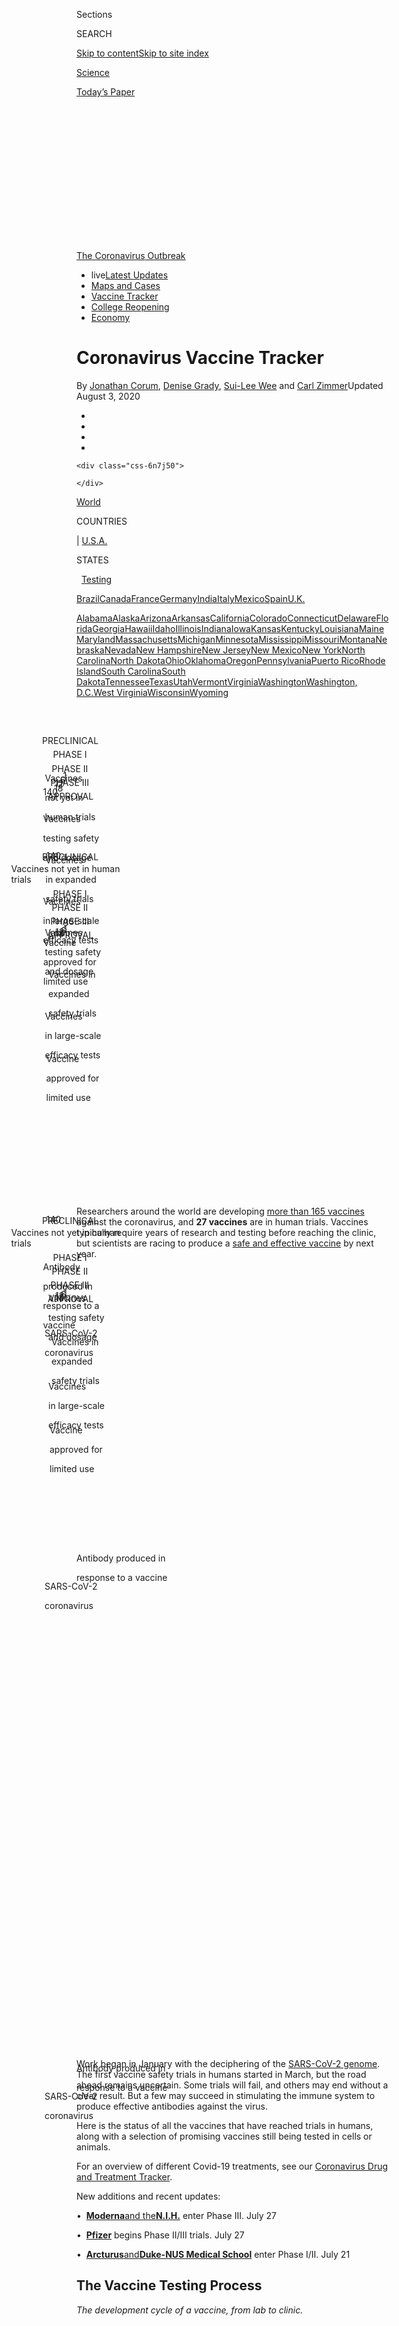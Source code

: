 <div id="app">

<div id="standalone-header">

<div class="interactive-masthead NYTAppHideMasthead css-qz70u6 e1suatyy0">

<div class="section css-ui9rw0 e1suatyy2">

<div class="css-eph4ug er09x8g0">

<div class="css-6n7j50">

</div>

<span class="css-1dv1kvn">Sections</span>

<div class="css-10488qs">

<span class="css-1dv1kvn">SEARCH</span>

</div>

[Skip to content](#site-content)[Skip to site
index](#site-index)

</div>

<div id="masthead-section-label" class="css-1wr3we4 eaxe0e00">

[Science](https://www.nytimes.com/section/science)

</div>

<div class="css-10698na e1huz5gh0">

</div>

</div>

<div id="masthead-bar-one" class="section hasLinks css-15hmgas e1csuq9d3">

<div class="css-uqyvli e1csuq9d0">

</div>

<div class="css-1uqjmks e1csuq9d1">

</div>

<div class="css-9e9ivx">

[](https://myaccount.nytimes.com/auth/login?response_type=cookie&client_id=vi)

</div>

<div class="css-1bvtpon e1csuq9d2">

[Today’s
Paper](https://www.nytimes.com/section/todayspaper)

</div>

</div>

</div>

<div class="css-1aor85t" style="opacity:0.000000001;z-index:-1;visibility:hidden">

<div class="css-1hqnpie">

<div class="css-epjblv">

<span class="css-17xtcya">[Science](/section/science)</span><span class="css-x15j1o">|</span><span class="css-fwqvlz">Coronavirus
Vaccine
Tracker</span>

</div>

<div class="css-k008qs">

<div class="css-1iwv8en">

<span class="css-18z7m18"></span>

<div>

</div>

</div>

<span class="css-1n6z4y">https://nyti.ms/2MHNdRL</span>

<div class="css-1705lsu">

<div class="css-4xjgmj">

<div class="css-4skfbu" data-role="toolbar" data-aria-label="Social Media Share buttons, Save button, and Comments Panel with current comment count" data-testid="share-tools">

  - 
  - 
  - 
  - 
    
    <div class="css-6n7j50">
    
    </div>

  - 

</div>

</div>

</div>

</div>

</div>

</div>

<div id="NYT_TOP_BANNER_REGION" class="css-mij9hh">

<div>

<div id="styln-prism-menu-1592847958612" class="section interactive-content interactive-size-medium css-1xxkt5x">

<div class="css-17ih8de interactive-body">

<div id="scroll-container" class="css-1gj85ro">

[<span class="styln-title-wrap"><span class="css-1pje3qr">The
Coronavirus</span><span class="css-1pje3qr">
Outbreak</span></span>](https://www.nytimes.com/news-event/coronavirus?action=click&pgtype=Article&state=default&region=TOP_BANNER&context=storylines_menu)

  - <span class="css-kqxiym" data-emphasize="true">live</span>[Latest
    Updates](https://www.nytimes.com/2020/08/03/world/coronavirus-covid-19.html?action=click&pgtype=Article&state=default&region=TOP_BANNER&context=storylines_menu)
  - [Maps and
    Cases](https://www.nytimes.com/interactive/2020/us/coronavirus-us-cases.html?action=click&pgtype=Article&state=default&region=TOP_BANNER&context=storylines_menu)
  - [Vaccine
    Tracker](https://www.nytimes.com/interactive/2020/science/coronavirus-vaccine-tracker.html?action=click&pgtype=Article&state=default&region=TOP_BANNER&context=storylines_menu)
  - [College
    Reopening](https://www.nytimes.com/2020/08/02/us/covid-college-reopening.html?action=click&pgtype=Article&state=default&region=TOP_BANNER&context=storylines_menu)
  - [Economy](https://www.nytimes.com/live/2020/08/03/business/stock-market-today-coronavirus?action=click&pgtype=Article&state=default&region=TOP_BANNER&context=storylines_menu)

</div>

</div>

</div>

</div>

</div>

</div>

<div id="site-content" data-role="main">

# Coronavirus Vaccine Tracker

<div class="css-1vegfwe interactive-byline-container">

By [<span class="css-1baulvz" itemprop="name">Jonathan
Corum</span>](https://www.nytimes.com/by/jonathan-corum),
[<span class="css-1baulvz" itemprop="name">Denise
Grady</span>](https://www.nytimes.com/by/denise-grady),
[<span class="css-1baulvz" itemprop="name">Sui-Lee
Wee</span>](https://www.nytimes.com/by/sui-lee-wee) and
[<span class="css-1baulvz last-byline" itemprop="name">Carl
Zimmer</span>](https://www.nytimes.com/by/carl-zimmer)Updated August 3,
2020

</div>

<div id="interactive-standalone-sharetools" class="css-wkcogx">

<div>

<div class="interactive-sharetools css-9z2bwm" data-role="toolbar" data-aria-label="Social Media Share buttons, Save button, and Comments Panel with current comment count" data-testid="share-tools">

  - 
  - 
  - 
  - 
    
    <div class="css-6n7j50">
    
    </div>

</div>

</div>

</div>

<div id="coronavirus-vaccine-tracker" class="section interactive-standard interactive-content interactive-size-scoop css-uc81c" data-id="100000007182188">

<div class="css-17ih8de interactive-body">

<div class="g-story g-freebird g-max-limit" data-preview-slug="2020-06-10-coronavirus-vaccine-tracker">

<div class="g-asset g-embed g-asset-width-full" style="">

<div data-role="img">

<div id="g-2020-03-16-coronavirus-maps-embed" class="g-story g-freebird g-max-limit" data-prd-dropzone-below-masthead="100000006938224" data-preview-slug="2020-03-16-coronavirus-maps">

<div class="g-asset g-svelte breadcrumbs-wrap" style="max-width: 600px">

<div class="g-svelte" data-component="1">

<div class="breadcrumbs false svelte-u8xm87" style="--state-rows: 11;\n\t--country-rows: 2;\n\t--state-rows-medium: 18;\n\t--country-rows-medium: 3;\n\t--state-rows-small: 26;\n\t--country-rows-small: 5;">

<div class="breadcrumbs__buttons--wrap">

[World](https://www.nytimes.com/interactive/2020/world/coronavirus-maps.html)<span class="svelte-u8xm87"> 
</span>

COUNTRIES

<span class="svelte-u8xm87">| </span>
[U.S.A.](https://www.nytimes.com/interactive/2020/us/coronavirus-us-cases.html)<span class="svelte-u8xm87"> 
</span>

STATES

<span class="svelte-u8xm87">  </span>
[Testing](https://www.nytimes.com/interactive/2020/us/coronavirus-testing.html)

</div>

<div id="amp-menu-countries" class="breadcrumbs__menu breadcrumbs__menu--countries false svelte-u8xm87">

[Brazil](https://www.nytimes.com/interactive/2020/world/americas/brazil-coronavirus-cases.html)[Canada](https://www.nytimes.com/interactive/2020/world/canada/canada-coronavirus-cases.html)[France](https://www.nytimes.com/interactive/2020/world/europe/france-coronavirus-cases.html)[Germany](https://www.nytimes.com/interactive/2020/world/europe/germany-coronavirus-cases.html)[India](https://www.nytimes.com/interactive/2020/world/asia/india-coronavirus-cases.html)[Italy](https://www.nytimes.com/interactive/2020/world/europe/italy-coronavirus-cases.html)[Mexico](https://www.nytimes.com/interactive/2020/world/americas/mexico-coronavirus-cases.html)[Spain](https://www.nytimes.com/interactive/2020/world/europe/spain-coronavirus-cases.html)[U.K.](https://www.nytimes.com/interactive/2020/world/europe/united-kingdom-coronavirus-cases.html)

</div>

<div id="amp-menu-states" class="breadcrumbs__menu breadcrumbs__menu--states false svelte-u8xm87">

[Alabama](https://www.nytimes.com/interactive/2020/us/alabama-coronavirus-cases.html)[Alaska](https://www.nytimes.com/interactive/2020/us/alaska-coronavirus-cases.html)[Arizona](https://www.nytimes.com/interactive/2020/us/arizona-coronavirus-cases.html)[Arkansas](https://www.nytimes.com/interactive/2020/us/arkansas-coronavirus-cases.html)[California](https://www.nytimes.com/interactive/2020/us/california-coronavirus-cases.html)[Colorado](https://www.nytimes.com/interactive/2020/us/colorado-coronavirus-cases.html)[Connecticut](https://www.nytimes.com/interactive/2020/us/connecticut-coronavirus-cases.html)[Delaware](https://www.nytimes.com/interactive/2020/us/delaware-coronavirus-cases.html)[Florida](https://www.nytimes.com/interactive/2020/us/florida-coronavirus-cases.html)[Georgia](https://www.nytimes.com/interactive/2020/us/georgia-coronavirus-cases.html)[Hawaii](https://www.nytimes.com/interactive/2020/us/hawaii-coronavirus-cases.html)[Idaho](https://www.nytimes.com/interactive/2020/us/idaho-coronavirus-cases.html)[Illinois](https://www.nytimes.com/interactive/2020/us/illinois-coronavirus-cases.html)[Indiana](https://www.nytimes.com/interactive/2020/us/indiana-coronavirus-cases.html)[Iowa](https://www.nytimes.com/interactive/2020/us/iowa-coronavirus-cases.html)[Kansas](https://www.nytimes.com/interactive/2020/us/kansas-coronavirus-cases.html)[Kentucky](https://www.nytimes.com/interactive/2020/us/kentucky-coronavirus-cases.html)[Louisiana](https://www.nytimes.com/interactive/2020/us/louisiana-coronavirus-cases.html)[Maine](https://www.nytimes.com/interactive/2020/us/maine-coronavirus-cases.html)[Maryland](https://www.nytimes.com/interactive/2020/us/maryland-coronavirus-cases.html)[Massachusetts](https://www.nytimes.com/interactive/2020/us/massachusetts-coronavirus-cases.html)[Michigan](https://www.nytimes.com/interactive/2020/us/michigan-coronavirus-cases.html)[Minnesota](https://www.nytimes.com/interactive/2020/us/minnesota-coronavirus-cases.html)[Mississippi](https://www.nytimes.com/interactive/2020/us/mississippi-coronavirus-cases.html)[Missouri](https://www.nytimes.com/interactive/2020/us/missouri-coronavirus-cases.html)[Montana](https://www.nytimes.com/interactive/2020/us/montana-coronavirus-cases.html)[Nebraska](https://www.nytimes.com/interactive/2020/us/nebraska-coronavirus-cases.html)[Nevada](https://www.nytimes.com/interactive/2020/us/nevada-coronavirus-cases.html)[New
Hampshire](https://www.nytimes.com/interactive/2020/us/new-hampshire-coronavirus-cases.html)[New
Jersey](https://www.nytimes.com/interactive/2020/us/new-jersey-coronavirus-cases.html)[New
Mexico](https://www.nytimes.com/interactive/2020/us/new-mexico-coronavirus-cases.html)[New
York](https://www.nytimes.com/interactive/2020/us/new-york-coronavirus-cases.html)[North
Carolina](https://www.nytimes.com/interactive/2020/us/north-carolina-coronavirus-cases.html)[North
Dakota](https://www.nytimes.com/interactive/2020/us/north-dakota-coronavirus-cases.html)[Ohio](https://www.nytimes.com/interactive/2020/us/ohio-coronavirus-cases.html)[Oklahoma](https://www.nytimes.com/interactive/2020/us/oklahoma-coronavirus-cases.html)[Oregon](https://www.nytimes.com/interactive/2020/us/oregon-coronavirus-cases.html)[Pennsylvania](https://www.nytimes.com/interactive/2020/us/pennsylvania-coronavirus-cases.html)[Puerto
Rico](https://www.nytimes.com/interactive/2020/us/puerto-rico-coronavirus-cases.html)[Rhode
Island](https://www.nytimes.com/interactive/2020/us/rhode-island-coronavirus-cases.html)[South
Carolina](https://www.nytimes.com/interactive/2020/us/south-carolina-coronavirus-cases.html)[South
Dakota](https://www.nytimes.com/interactive/2020/us/south-dakota-coronavirus-cases.html)[Tennessee](https://www.nytimes.com/interactive/2020/us/tennessee-coronavirus-cases.html)[Texas](https://www.nytimes.com/interactive/2020/us/texas-coronavirus-cases.html)[Utah](https://www.nytimes.com/interactive/2020/us/utah-coronavirus-cases.html)[Vermont](https://www.nytimes.com/interactive/2020/us/vermont-coronavirus-cases.html)[Virginia](https://www.nytimes.com/interactive/2020/us/virginia-coronavirus-cases.html)[Washington](https://www.nytimes.com/interactive/2020/us/washington-coronavirus-cases.html)[Washington,
D.C.](https://www.nytimes.com/interactive/2020/us/washington-dc-coronavirus-cases.html)[West
Virginia](https://www.nytimes.com/interactive/2020/us/west-virginia-coronavirus-cases.html)[Wisconsin](https://www.nytimes.com/interactive/2020/us/wisconsin-coronavirus-cases.html)[Wyoming](https://www.nytimes.com/interactive/2020/us/wyoming-coronavirus-cases.html)

</div>

<span class="svelte-u8xm87"> 
</span>

</div>

</div>

</div>

</div>

</div>

</div>

<div class="g-asset g-graphic" style="max-width: 600px">

<div data-role="img">

<div id="g-phases-box" class="ai2html">

<div id="g-phases-600" class="g-artboard" style="width:600px; height:172px;" data-aspect-ratio="3.488" data-min-width="600">

<div style="">

</div>

![](data:image/gif;base64,R0lGODlhCgAKAIAAAB8fHwAAACH5BAEAAAAALAAAAAAKAAoAAAIIhI+py+0PYysAOw==)

<div id="g-ai0-1" class="g-phases g-aiAbs g-aiPointText" style="top:5.6778%;margin-top:-8.8px;left:9.5114%;margin-left:-55px;width:110px;">

PRECLINICAL

</div>

<div id="g-ai0-2" class="g-phases g-aiAbs g-aiPointText" style="top:5.6778%;margin-top:-8.8px;left:30.0923%;margin-left:-37.5px;width:75px;">

PHASE
I

</div>

<div id="g-ai0-3" class="g-phases g-aiAbs g-aiPointText" style="top:5.6778%;margin-top:-8.8px;left:49.8677%;margin-left:-39.5px;width:79px;">

PHASE
II

</div>

<div id="g-ai0-4" class="g-phases g-aiAbs g-aiPointText" style="top:5.6778%;margin-top:-8.8px;left:69.6434%;margin-left:-41.5px;width:83px;">

PHASE
III

</div>

<div id="g-ai0-5" class="g-phases g-aiAbs g-aiPointText" style="top:5.6778%;margin-top:-8.8px;left:89.4601%;margin-left:-46px;width:92px;">

APPROVAL

</div>

<div id="g-ai0-6" class="g-numbers g-aiAbs g-aiPointText" style="top:37.5522%;margin-top:-37.6px;left:8.8376%;margin-left:-53.5px;width:107px;">

140

</div>

<div id="g-ai0-7" class="g-numbers g-aiAbs g-aiPointText" style="top:37.5522%;margin-top:-37.6px;left:29.9515%;margin-left:-36px;width:72px;">

18

</div>

<div id="g-ai0-8" class="g-numbers g-aiAbs g-aiPointText" style="top:37.5522%;margin-top:-37.6px;left:49.6885%;margin-left:-35px;width:70px;">

12

</div>

<div id="g-ai0-9" class="g-numbers g-aiAbs g-aiPointText" style="top:37.5522%;margin-top:-37.6px;left:69.5054%;margin-left:-26.5px;width:53px;">

6

</div>

<div id="g-ai0-10" class="g-numbers g-aiAbs g-aiPointText" style="top:37.5522%;margin-top:-37.6px;left:89.2858%;margin-left:-21.5px;width:43px;">

1

</div>

<div id="g-ai0-11" class="g-phases g-aiAbs g-aiPointText" style="top:80.3982%;margin-top:-27.3px;left:9.514%;margin-left:-50.5px;width:101px;">

Vaccines

not yet in

human
trials

</div>

<div id="g-ai0-12" class="g-phases g-aiAbs g-aiPointText" style="top:80.3982%;margin-top:-27.3px;left:29.904%;margin-left:-53.5px;width:107px;">

Vaccines

testing safety

and
dosage

</div>

<div id="g-ai0-13" class="g-phases g-aiAbs g-aiPointText" style="top:80.3982%;margin-top:-27.3px;left:49.6572%;margin-left:-49.5px;width:99px;">

Vaccines

in expanded

safety
trials

</div>

<div id="g-ai0-14" class="g-phases g-aiAbs g-aiPointText" style="top:80.3982%;margin-top:-27.3px;left:69.4451%;margin-left:-53.5px;width:107px;">

Vaccines

in large-scale

efficacy
tests

</div>

<div id="g-ai0-15" class="g-phases g-aiAbs g-aiPointText" style="top:80.3982%;margin-top:-27.3px;left:89.3398%;margin-left:-53px;width:106px;">

Vaccine

approved for

limited
use

</div>

</div>

<div id="g-phases-335" class="g-artboard" style="width:335px; height:284.999999999999px;" data-aspect-ratio="1.175" data-min-width="335" data-max-width="599">

<div style="">

</div>

![](data:image/gif;base64,R0lGODlhCgAKAIAAAB8fHwAAACH5BAEAAAAALAAAAAAKAAoAAAIIhI+py+0PYysAOw==)

<div id="g-ai1-1" class="g-phases_copy g-aiAbs g-aiPointText" style="top:2.7249%;margin-top:-8.8px;left:50.009%;margin-left:-55px;width:110px;">

PRECLINICAL

</div>

<div id="g-ai1-2" class="g-numbers_copy g-aiAbs g-aiPointText" style="top:19.0892%;margin-top:-33.4px;left:49.977%;margin-left:-48.5px;width:97px;">

140

</div>

<div id="g-ai1-3" class="g-phases_copy g-aiAbs g-aiPointText" style="top:35.5319%;margin-top:-9.3px;left:49.9464%;margin-left:-104.5px;width:209px;">

Vaccines not yet in human
trials

</div>

<div id="g-ai1-4" class="g-phases_copy g-aiAbs g-aiPointText" style="top:49.7424%;margin-top:-8.8px;left:12.7589%;margin-left:-37.5px;width:75px;">

PHASE
I

</div>

<div id="g-ai1-5" class="g-phases_copy g-aiAbs g-aiPointText" style="top:49.7424%;margin-top:-8.8px;left:37.7119%;margin-left:-39.5px;width:79px;">

PHASE
II

</div>

<div id="g-ai1-6" class="g-phases_copy g-aiAbs g-aiPointText" style="top:49.7424%;margin-top:-8.8px;left:62.2551%;margin-left:-41.5px;width:83px;">

PHASE
III

</div>

<div id="g-ai1-7" class="g-phases_copy g-aiAbs g-aiPointText" style="top:49.7424%;margin-top:-8.8px;left:87.117%;margin-left:-46px;width:92px;">

APPROVAL

</div>

<div id="g-ai1-8" class="g-numbers_copy g-aiAbs g-aiPointText" style="top:66.1068%;margin-top:-33.4px;left:12.7764%;margin-left:-34.5px;width:69px;">

18

</div>

<div id="g-ai1-9" class="g-numbers_copy g-aiAbs g-aiPointText" style="top:66.1068%;margin-top:-33.4px;left:37.7863%;margin-left:-34px;width:68px;">

12

</div>

<div id="g-ai1-10" class="g-numbers_copy g-aiAbs g-aiPointText" style="top:66.1068%;margin-top:-33.4px;left:62.3784%;margin-left:-25.5px;width:51px;">

6

</div>

<div id="g-ai1-11" class="g-numbers_copy g-aiAbs g-aiPointText" style="top:66.1068%;margin-top:-33.4px;left:87.1528%;margin-left:-21px;width:42px;">

1

</div>

<div id="g-ai1-12" class="g-phases_copy g-aiAbs g-aiPointText" style="top:88.3389%;margin-top:-25.8px;left:12.4732%;margin-left:-50.5px;width:101px;">

Vaccines

testing safety

and
dosage

</div>

<div id="g-ai1-13" class="g-phases_copy g-aiAbs g-aiPointText" style="top:88.3389%;margin-top:-25.8px;left:37.4609%;margin-left:-45px;width:90px;">

Vaccines in

expanded

safety
trials

</div>

<div id="g-ai1-14" class="g-phases_copy g-aiAbs g-aiPointText" style="top:88.3389%;margin-top:-25.8px;left:62.5554%;margin-left:-50.5px;width:101px;">

Vaccines

in large-scale

efficacy
tests

</div>

<div id="g-ai1-15" class="g-phases_copy g-aiAbs g-aiPointText" style="top:88.3389%;margin-top:-25.8px;left:87.4953%;margin-left:-48.5px;width:97px;">

Vaccine

approved for

limited
use

</div>

</div>

<div id="g-phases-300" class="g-artboard" style="max-width: 300px;max-height: 283px" data-aspect-ratio="1.06" data-min-width="0" data-max-width="334">

<div style="padding: 0 0 94.3333% 0;">

</div>

![](data:image/gif;base64,R0lGODlhCgAKAIAAAB8fHwAAACH5BAEAAAAALAAAAAAKAAoAAAIIhI+py+0PYysAOw==)

<div id="g-ai2-1" class="g-300 g-aiAbs g-aiPointText" style="top:2.7441%;margin-top:-8.8px;left:50.0046%;margin-left:-55px;width:110px;">

PRECLINICAL

</div>

<div id="g-ai2-2" class="g-300 g-aiAbs g-aiPointText" style="top:19.5775%;margin-top:-33.4px;left:49.9772%;margin-left:-48.5px;width:97px;">

140

</div>

<div id="g-ai2-3" class="g-300 g-aiAbs g-aiPointText" style="top:35.783%;margin-top:-9.3px;left:49.943%;margin-left:-104.5px;width:209px;">

Vaccines not yet in human
trials

</div>

<div id="g-ai2-4" class="g-phases_copy_2 g-aiAbs g-aiPointText" style="top:50.0939%;margin-top:-8.8px;left:12.4574%;margin-left:-37.5px;width:75px;">

PHASE
I

</div>

<div id="g-ai2-5" class="g-phases_copy_2 g-aiAbs g-aiPointText" style="top:50.0939%;margin-top:-8.8px;left:37.4082%;margin-left:-39.5px;width:79px;">

PHASE
II

</div>

<div id="g-ai2-6" class="g-phases_copy_2 g-aiAbs g-aiPointText" style="top:50.0939%;margin-top:-8.8px;left:62.2604%;margin-left:-41.5px;width:83px;">

PHASE
III

</div>

<div id="g-ai2-7" class="g-phases_copy_2 g-aiAbs g-aiPointText" style="top:50.0939%;margin-top:-8.8px;left:87.1273%;margin-left:-46px;width:92px;">

APPROVAL

</div>

<div id="g-ai2-8" class="g-numbers_copy_2 g-aiAbs g-aiPointText" style="top:66.9273%;margin-top:-33.4px;left:12.5088%;margin-left:-34.5px;width:69px;">

18

</div>

<div id="g-ai2-9" class="g-numbers_copy_2 g-aiAbs g-aiPointText" style="top:66.9273%;margin-top:-33.4px;left:37.5231%;margin-left:-34px;width:68px;">

12

</div>

<div id="g-ai2-10" class="g-numbers_copy_2 g-aiAbs g-aiPointText" style="top:66.9273%;margin-top:-33.4px;left:62.3861%;margin-left:-25.5px;width:51px;">

6

</div>

<div id="g-ai2-11" class="g-numbers_copy_2 g-aiAbs g-aiPointText" style="top:66.9273%;margin-top:-33.4px;left:87.1546%;margin-left:-21px;width:42px;">

1

</div>

<div id="g-ai2-12" class="g-phases_copy_2 g-aiAbs g-aiPointText" style="top:88.5964%;margin-top:-22.7px;left:12.8411%;margin-left:-45px;width:90px;">

Vaccines

testing safety

and
dosage

</div>

<div id="g-ai2-13" class="g-phases_copy_2 g-aiAbs g-aiPointText" style="top:88.5964%;margin-top:-22.7px;left:37.0654%;margin-left:-40px;width:80px;">

Vaccines in

expanded

safety
trials

</div>

<div id="g-ai2-14" class="g-phases_copy_2 g-aiAbs g-aiPointText" style="top:88.5964%;margin-top:-22.7px;left:62.6393%;margin-left:-45px;width:90px;">

Vaccines

in large-scale

efficacy
tests

</div>

<div id="g-ai2-15" class="g-phases_copy_2 g-aiAbs g-aiPointText" style="top:88.5964%;margin-top:-22.7px;left:87.4788%;margin-left:-43px;width:86px;">

Vaccine

approved for

limited use

</div>

</div>

</div>

</div>

</div>

Researchers around the world are developing [more than 165
vaccines](https://www.who.int/publications/m/item/draft-landscape-of-covid-19-candidate-vaccines)
against the coronavirus, and **27 vaccines** are in human trials.
Vaccines typically require years of research and testing before reaching
the clinic, but scientists are racing to produce a [safe and effective
vaccine](https://www.nytimes.com/interactive/2020/05/20/science/coronavirus-vaccine-development.html)
by next
year.

<div class="g-asset g-graphic" style="max-width: 450px">

<div data-role="img">

<div id="g-virus-box" class="ai2html">

<div id="g-virus-450" class="g-artboard" style="width:450px; height:435.816979291886px;" data-aspect-ratio="1.033" data-min-width="450">

<div style="">

</div>

![](data:image/gif;base64,R0lGODlhCgAKAIAAAB8fHwAAACH5BAEAAAAALAAAAAAKAAoAAAIIhI+py+0PYysAOw==)

<div id="g-ai0-1" class="g-335 g-aiAbs g-aiPointText" style="top:22.7813%;margin-top:-34.3px;left:86.7249%;margin-left:-53.5px;width:107px;">

Antibody

produced in

response to
a

vaccine

</div>

<div id="g-ai0-2" class="g-text g-aiAbs g-aiPointText" style="top:60.4119%;margin-top:-17.3px;left:49.3706%;margin-left:-51px;width:102px;">

SARS-CoV-2

coronavirus

</div>

</div>

<div id="g-virus-335" class="g-artboard" style="width:335px; height:423.180419927854px;" data-aspect-ratio="0.792" data-min-width="335" data-max-width="449">

<div style="">

</div>

![](data:image/gif;base64,R0lGODlhCgAKAIAAAB8fHwAAACH5BAEAAAAALAAAAAAKAAoAAAIIhI+py+0PYysAOw==)

<div id="g-ai1-1" class="g-335 g-aiAbs g-aiPointText" style="top:7.3928%;margin-top:-17.3px;right:44.2557%;width:159px;">

Antibody produced in

response to a
vaccine

</div>

<div id="g-ai1-2" class="g-text g-aiAbs g-aiPointText" style="top:60.7979%;margin-top:-17.3px;left:49.1203%;margin-left:-51px;width:102px;">

SARS-CoV-2

coronavirus

</div>

</div>

<div id="g-virus-300" class="g-artboard" style="max-width: 300px;max-height: 378px" data-aspect-ratio="0.793" data-min-width="0" data-max-width="334">

<div style="padding: 0 0 126.0958% 0;">

</div>

![](data:image/gif;base64,R0lGODlhCgAKAIAAAB8fHwAAACH5BAEAAAAALAAAAAAKAAoAAAIIhI+py+0PYysAOw==)

<div id="g-ai2-1" class="g-335 g-aiAbs g-aiPointText" style="top:7.7414%;margin-top:-17.3px;right:44.2118%;width:159px;">

Antibody produced in

response to a
vaccine

</div>

<div id="g-ai2-2" class="g-text g-aiAbs g-aiPointText" style="top:60.6113%;margin-top:-17.3px;left:49.5414%;margin-left:-51px;width:102px;">

SARS-CoV-2

coronavirus

</div>

</div>

</div>

</div>

</div>

Work began in January with the deciphering of the [SARS-CoV-2
genome](https://www.nytimes.com/interactive/2020/04/03/science/coronavirus-genome-bad-news-wrapped-in-protein.html).
The first vaccine safety trials in humans started in March, but the road
ahead remains uncertain. Some trials will fail, and others may end
without a clear result. But a few may succeed in stimulating the immune
system to produce effective antibodies against the virus.

Here is the status of all the vaccines that have reached trials in
humans, along with a selection of promising vaccines still being tested
in cells or animals.

For an overview of different Covid-19 treatments, see our [Coronavirus
Drug and Treatment
Tracker](https://www.nytimes.com/interactive/2020/science/coronavirus-drugs-treatments.html).

  

<div class="g-container g-refer">

New additions and recent updates:

•  **[Moderna](#moderna)**[and the](#moderna)**[N.I.H.](#moderna)**
enter Phase III. <span class="g-updated">July 27</span>

•  **[Pfizer](#biontech)** begins Phase II/III trials.
<span class="g-updated">July 27</span>

•  **[Arcturus](#arcturus)**[and](#arcturus)**[Duke-NUS Medical
School](#arcturus)** enter Phase I/II. <span class="g-updated">July
21</span>

</div>

## <span class="g-balancer" data-id="1">**The Vaccine Testing Process**</span>

<span class="g-xbalancer" data-id="2">*The development cycle of a
vaccine, from lab to
clinic.*</span>

<div class="g-asset g-graphic" style="max-width: 600px">

<div data-role="img">

<div id="g-types-box" class="ai2html">

<div id="g-types-600" class="g-artboard" style="width:600px; height:250px;" data-aspect-ratio="2.4" data-min-width="600">

<div style="">

</div>

![](data:image/gif;base64,R0lGODlhCgAKAIAAAB8fHwAAACH5BAEAAAAALAAAAAAKAAoAAAIIhI+py+0PYysAOw==)

</div>

<div id="g-types-450" class="g-artboard" style="width:450px; height:250px;" data-aspect-ratio="1.8" data-min-width="450" data-max-width="599">

<div style="">

</div>

![](data:image/gif;base64,R0lGODlhCgAKAIAAAB8fHwAAACH5BAEAAAAALAAAAAAKAAoAAAIIhI+py+0PYysAOw==)

</div>

<div id="g-types-335" class="g-artboard" style="max-width: 335px;max-height: 250px" data-aspect-ratio="1.34" data-min-width="0" data-max-width="449">

<div style="padding: 0 0 74.6269% 0;">

</div>

![](data:image/gif;base64,R0lGODlhCgAKAIAAAB8fHwAAACH5BAEAAAAALAAAAAAKAAoAAAIIhI+py+0PYysAOw==)

</div>

</div>

</div>

</div>

  
<span class="g-phase0">PRECLINICAL TESTING</span>: Scientists give the
vaccine to **animals** such as mice or monkeys to see if it produces an
immune response.

<span class="g-phase1">PHASE I SAFETY TRIALS</span>: Scientists give the
vaccine to a **small number of people** to test safety and dosage as
well as to confirm that it stimulates the immune system.

<span class="g-phase2">PHASE II EXPANDED TRIALS</span>: Scientists give
the vaccine to **hundreds of people** split into groups, such as
children and the elderly, to see if the vaccine acts differently in
them. These trials further test the vaccine’s safety and ability to
stimulate the immune system.

<span class="g-phase3">PHASE III EFFICACY TRIALS</span>: Scientists give
the vaccine to **thousands of people** and wait to see how many become
infected, compared with volunteers who received a placebo. These trials
can determine if the vaccine protects against the coronavirus. In June,
the F.D.A. said that a coronavirus vaccine would have to [protect at
least 50% of vaccinated
people](https://www.fda.gov/news-events/press-announcements/coronavirus-covid-19-update-fda-takes-action-help-facilitate-timely-development-safe-effective-covid)
to be considered effective.

<span class="g-approval">APPROVAL</span>: Regulators in each country
review the trial results and decide whether to approve the vaccine or
not. During a pandemic, a vaccine may receive emergency use
authorization before getting formal approval.

<span class="g-combined">COMBINED PHASES</span>: Another way to
[accelerate vaccine
development](https://www.nytimes.com/interactive/2020/04/30/opinion/coronavirus-covid-vaccine.html)
is to combine phases. Some coronavirus vaccines are now in Phase I/II
trials, for example, in which they are tested for the first time on
hundreds of people. (Note that our tracker would count a combined Phase
I/II trial as both Phase I and Phase II.)

<div class="g-asset g-svelte" style="max-width: 650px">

<div data-role="img">

<div class="g-svelte" data-component="3">

<div style="text-align: center;">

<span class="button-header svelte-1x20bp6">Filter the list of
vaccines:</span>  

All vaccines

Preclinical

Phase I

Phase II

Phase III

Approved

</div>

</div>

</div>

</div>

## <span class="g-balancer" data-id="4">**Genetic Vaccines**</span>

<span class="g-xbalancer" data-id="5">*Vaccines that use one or more of
the coronavirus’s own genes to provoke an immune
response.*</span>

<div class="g-asset g-graphic g-filtered" style="max-width: 600px">

<div data-role="img">

<div id="g-genetic-box" class="ai2html">

<div id="g-genetic-600" class="g-artboard" style="width:600px; height:250px;" data-aspect-ratio="2.4" data-min-width="600">

<div style="">

</div>

![](data:image/gif;base64,R0lGODlhCgAKAIAAAB8fHwAAACH5BAEAAAAALAAAAAAKAAoAAAIIhI+py+0PYysAOw==)

<div id="g-ai0-1" class="g-600 g-aiAbs g-aiPointText" style="top:43.5063%;margin-top:-8.8px;right:20.6165%;width:49px;">

DNA

</div>

<div id="g-ai0-2" class="g-600 g-aiAbs g-aiPointText" style="top:50.3063%;margin-top:-8.8px;right:71.8453%;width:48px;">

RNA

</div>

</div>

<div id="g-genetic-450" class="g-artboard" style="width:450px; height:250px;" data-aspect-ratio="1.8" data-min-width="450" data-max-width="599">

<div style="">

</div>

![](data:image/gif;base64,R0lGODlhCgAKAIAAAB8fHwAAACH5BAEAAAAALAAAAAAKAAoAAAIIhI+py+0PYysAOw==)

<div id="g-ai1-1" class="g-450 g-aiAbs g-aiPointText" style="top:42.7063%;margin-top:-8.8px;right:15.2664%;width:49px;">

DNA

</div>

<div id="g-ai1-2" class="g-450 g-aiAbs g-aiPointText" style="top:50.3063%;margin-top:-8.8px;right:72.4604%;width:48px;">

RNA

</div>

</div>

<div id="g-genetic-335" class="g-artboard" style="max-width: 335px;max-height: 250px" data-aspect-ratio="1.34" data-min-width="0" data-max-width="449">

<div style="padding: 0 0 74.6269% 0;">

</div>

![](data:image/gif;base64,R0lGODlhCgAKAIAAAB8fHwAAACH5BAEAAAAALAAAAAAKAAoAAAIIhI+py+0PYysAOw==)

<div id="g-ai2-1" class="g-335 g-aiAbs g-aiPointText" style="top:43.9063%;margin-top:-8.8px;right:11.1033%;width:49px;">

DNA

</div>

<div id="g-ai2-2" class="g-335 g-aiAbs g-aiPointText" style="top:50.3063%;margin-top:-8.8px;right:72.2244%;width:48px;">

RNA

</div>

</div>

</div>

</div>

</div>

<span id="moderna"></span>

<span class="g-phase3">PHASE III</span>  
<span class="g-vlogos">![Moderna
logo](https://static01.nyt.com/newsgraphics/2020/06/10/coronavirus-vaccine-tracker/assets/images/moderna-800.png)![National
Institutes of Health
logo](https://static01.nyt.com/newsgraphics/2020/06/10/coronavirus-vaccine-tracker/assets/images/nih-800.png)</span>  
**Moderna** develops vaccines based on messenger RNA (mRNA) to produce
viral proteins in the body. They have yet to bring one to the market. In
partnership with **National Institutes of Health**, they found that the
vaccine [protects
monkeys](https://www.nytimes.com/2020/07/28/health/coronavirus-moderna-vaccine-monkeys.html)
from the coronavirus. In March, the company [put the first Covid-19
vaccine into human
trials](https://www.nytimes.com/2020/03/16/health/coronavirus-vaccine.html),
which yielded [promising
results](https://www.nytimes.com/2020/07/14/world/coronavirus-update.html#link-751c8321),
After carrying out a Phase II study they
[launched](https://www.nytimes.com/2020/07/27/world/coronavirus-covid-19.html#link-6509720d)
a Phase III trial on July 27. The final trial will enroll 30,000 healthy
people at about 89 sites around the United States. The government has
bankrolled Moderna’s efforts with nearly $1 billion in support.  
<span class="g-updated">Updated July 30</span>

<span id="biontech"></span>

<span class="g-phase2">PHASE II</span> <span class="g-phase3">PHASE
III</span> <span class="g-combined">COMBINED PHASES</span>  
<span class="g-vlogos">![BioNTech
logo](https://static01.nyt.com/newsgraphics/2020/06/10/coronavirus-vaccine-tracker/assets/images/biontech-800.png)![Pfizer
logo](https://static01.nyt.com/newsgraphics/2020/06/10/coronavirus-vaccine-tracker/assets/images/pfizer-800.png)![Fosun
Pharma
logo](https://static01.nyt.com/newsgraphics/2020/06/10/coronavirus-vaccine-tracker/assets/images/fosun-800.png)</span>  
The German company **BioNTech** has entered into collaborations with
**Pfizer**, based in New York, and the Chinese drug maker **Fosun
Pharma** to develop their mRNA vaccine. In July, they posted preliminary
results from their Phase I/II trials in the [United
States](https://www.medrxiv.org/content/10.1101/2020.06.30.20142570v1)
and
[Germany](https://www.medrxiv.org/content/10.1101/2020.07.17.20140533v1).
They found that the volunteers produced antibodies against SARS-CoV-2,
as well as immune cells called T cells that respond to the virus. Some
volunteers experienced moderate side effects such as sleep disturbances
and sore arms. On July 27, they announced the
[launch](https://www.businesswire.com/news/home/20200727005800/en/Pfizer-BioNTech-Choose-Lead-mRNA-Vaccine-Candidate)
of a Phase II/III trial with 30,000 volunteers in the United States and
other countries including Argentina, Brazil, and Germany.  
  
The Trump administration
[awarded](https://www.nytimes.com/2020/07/22/us/politics/pfizer-coronavirus-vaccine.html)
a $1.9 billion contract for 100 million doses to be delivered by
December and the option to acquire 500 million more doses. Meanwhile,
Japan made a
[deal](https://www.pfizer.com/news/press-release/press-release-detail/pfizer-and-biontech-supply-japan-120-million-doses-their)
for 120 million doses. If approved, Pfizer said they expect to
manufacture over 1.3 billion doses of their vaccine worldwide by the end
of 2021.  
<span class="g-updated">Updated July 31</span>

<span id="imperialcollege"></span>

<span class="g-phase1">PHASE I</span> <span class="g-phase2">PHASE
II</span> <span class="g-combined">COMBINED PHASES</span>  
<span class="g-vlogos">![Imperial College
logo](https://static01.nyt.com/newsgraphics/2020/06/10/coronavirus-vaccine-tracker/assets/images/imperialcollege-800.png)![Morningside
logo](https://static01.nyt.com/newsgraphics/2020/06/10/coronavirus-vaccine-tracker/assets/images/morningside-800.png)</span>  
**Imperial College London** researchers have developed a
[“self-amplifying” RNA
vaccine](https://www.nytimes.com/2020/06/07/world/europe/imperial-college-uk-vaccine-coronavirus.html),
which boosts production of a viral protein to stimulate the immune
system. They began Phase I/II trials on June 15 and have partnered with
**Morningside Ventures** to manufacture and distribute the vaccine
through a new company called VacEquity Global Health. The researchers
expect to know if the vaccine is effective by the [end of the
year](https://www.theguardian.com/society/2020/jul/03/im-cautiously-optimistic-imperials-robin-shattock-on-his-coronavirus-vaccine).

<span id="zydus"></span>

<span class="g-phase1">PHASE I</span> <span class="g-phase2">PHASE
II</span> <span class="g-combined">COMBINED PHASES</span>  
<span class="g-vlogos">![Zydus Cadila
logo](https://static01.nyt.com/newsgraphics/2020/06/10/coronavirus-vaccine-tracker/assets/images/zydus-800.png)</span>  
Indian vaccine-maker **Zydus Cadila** has created a DNA-based vaccine.
On July 3 they
[announced](https://twitter.com/ZydusUniverse/status/1278997989382483968)
approval to start human trials, becoming the second company in India to
enter the Covid-19 vaccine race after [Bharat Biotech](#bharat).  
<span class="g-updated">Updated July 3</span>

<span id="anges"></span>

<span class="g-phase1">PHASE I</span> <span class="g-phase2">PHASE
II</span> <span class="g-combined">COMBINED PHASES</span>  
<span class="g-vlogos">![AnGes
logo](https://static01.nyt.com/newsgraphics/2020/06/10/coronavirus-vaccine-tracker/assets/images/anges-800.png)![Osaka
University
logo](https://static01.nyt.com/newsgraphics/2020/06/10/coronavirus-vaccine-tracker/assets/images/osaka-u-800.png)![Takara
Bio
logo](https://static01.nyt.com/newsgraphics/2020/06/10/coronavirus-vaccine-tracker/assets/images/takara-800.png)</span>  
On June 30, the Japanese biotechnology company **AnGes**
[announced](https://www.japantimes.co.jp/news/2020/06/30/national/science-health/japan-first-coronavirus-vaccine-clinical-test-starts/)
they had started safety trials on a DNA-based vaccine, developed in
partnership with **Osaka University** and **Takara Bio**.  
<span class="g-updated">Updated July 2</span>

<span id="arcturus"></span>

<span class="g-phase1">PHASE I</span> <span class="g-phase2">PHASE
II</span> <span class="g-combined">COMBINED PHASES</span>  
<span class="g-vlogos">![Arcturus
logo](https://static01.nyt.com/newsgraphics/2020/06/10/coronavirus-vaccine-tracker/assets/images/arcturus-800.png)![Duke-NUS
Medical School
logo](https://static01.nyt.com/newsgraphics/2020/06/10/coronavirus-vaccine-tracker/assets/images/dukenus-800.png)</span>  
The California-based company **Arcturus Therapeutics** and **Duke-NUS
Medical School** in Singapore have developed an mRNA vaccine. The
“self-replicating” design of the molecules in the vaccine led to
strong immune responses in animal experiments. On July 21, Singapore
[approved](https://ir.arcturusrx.com/news-releases/news-release-details/arcturus-therapeutics-duke-nus-received-approval-proceed-phase)
their application for a Phase I/II trial in humans.  
<span class="g-updated">Updated July 21</span>

<span id="inovio"></span>

<span class="g-phase1">PHASE I</span>  
<span class="g-vlogos">![Inovio
logo](https://static01.nyt.com/newsgraphics/2020/06/10/coronavirus-vaccine-tracker/assets/images/inovio-800.png)</span>  
On June 30, the American company **Inovio**
[announced](http://ir.inovio.com/news-releases/news-releases-details/2020/INOVIO-Announces-Positive-Interim-Phase-1-Data-For-INO-4800-Vaccine-for-COVID-19/default.aspx)
they had interim Phase I data on their [DNA-based
vaccine](https://www.nytimes.com/2020/06/13/science/vaccine-coronavirus-inovio.html).
They found no serious adverse effects, and measured an immune response
in 34 out of 36 volunteers. They plan to start Phase II/III trials this
summer.  
<span class="g-updated">Updated July 3</span>

<span id="curevac"></span>

<span class="g-phase1">PHASE I</span>  
<span class="g-vlogos">![CureVac
logo](https://static01.nyt.com/newsgraphics/2020/06/10/coronavirus-vaccine-tracker/assets/images/curevac-800.png)</span>  
In March, the Trump administration unsuccessfully tried to entice
**CureVac** to [move its
research](https://www.nytimes.com/2020/03/15/world/europe/cornonavirus-vaccine-us-germany.html)
from Germany to the United States. In June, the company launched Phase I
trials of its mRNA vaccine. The company said its German facility can
make hundreds of millions of vaccine doses a year.  
<span class="g-updated">Updated June 17</span>

<span id="genexine"></span>

<span class="g-phase1">PHASE I</span>  
<span class="g-vlogos">![Genexine
logo](https://static01.nyt.com/newsgraphics/2020/06/10/coronavirus-vaccine-tracker/assets/images/genexine-800.png)</span>  
The Korean company **Genexine** started testing the safety of a
DNA-based vaccine in June. They anticipate moving to Phase II trials in
the fall.  
<span class="g-updated">Updated June 24</span>

<span id="ams"></span>

<span class="g-phase1">PHASE I</span>  
<span class="g-vlogos">![Academy of Military Medical Sciences
logo](https://static01.nyt.com/newsgraphics/2020/06/10/coronavirus-vaccine-tracker/assets/images/ams-800.png)![Suzhou
Abogen Biosciences
logo](https://static01.nyt.com/newsgraphics/2020/06/10/coronavirus-vaccine-tracker/assets/images/abogen-800.png)![Walvax
Biotechnology
logo](https://static01.nyt.com/newsgraphics/2020/06/10/coronavirus-vaccine-tracker/assets/images/walvax-800.png)</span>  
In June, Chinese researchers at the **Academy of Military Medical
Sciences**, **Suzhou Abogen Biosciences** and **Walvax Biotechnology**
announced they would start their country’s first safety trials on a
mRNA-based vaccine, called ARCoV. Earlier studies on monkeys
[reportedly](https://news.cgtn.com/news/2020-06-26/China-s-first-COVID-19-mRNA-vaccine-approved-for-clinical-trials-RDTXX0jVJK/index.html)
showed protective effects.  
<span class="g-updated">Updated June 26</span>

<span id="sanofi"></span>

<span class="g-phase0">PRECLINICAL</span>  
<span class="g-vlogos">![Sanofi
logo](https://static01.nyt.com/newsgraphics/2020/06/10/coronavirus-vaccine-tracker/assets/images/sanofi-800.png)![Translate
Bio
logo](https://static01.nyt.com/newsgraphics/2020/06/10/coronavirus-vaccine-tracker/assets/images/translatebio-800.png)</span>  
The French pharmaceutical company **Sanofi** is developing an mRNA
vaccine in partnership with **Translate Bio**. On June 23, they
announced they were planning Phase I trials in the fall.

## <span class="g-balancer" data-id="6">**Viral Vector Vaccines**</span>

<span class="g-xbalancer" data-id="7">*Vaccines that use a virus to
deliver coronavirus genes into cells and provoke an immune
response.*</span>

<div class="g-asset g-graphic g-filtered" style="max-width: 600px">

<div data-role="img">

<div id="g-viral-box" class="ai2html">

<div id="g-viral-600" class="g-artboard" style="width:600px; height:310px;" data-aspect-ratio="1.935" data-min-width="600">

<div style="">

</div>

![](data:image/gif;base64,R0lGODlhCgAKAIAAAB8fHwAAACH5BAEAAAAALAAAAAAKAAoAAAIIhI+py+0PYysAOw==)

</div>

<div id="g-viral-450" class="g-artboard" style="width:450px; height:310px;" data-aspect-ratio="1.452" data-min-width="450" data-max-width="599">

<div style="">

</div>

![](data:image/gif;base64,R0lGODlhCgAKAIAAAB8fHwAAACH5BAEAAAAALAAAAAAKAAoAAAIIhI+py+0PYysAOw==)

</div>

<div id="g-viral-335" class="g-artboard" style="max-width: 335px;max-height: 310px" data-aspect-ratio="1.081" data-min-width="0" data-max-width="449">

<div style="padding: 0 0 92.5373% 0;">

</div>

![](data:image/gif;base64,R0lGODlhCgAKAIAAAB8fHwAAACH5BAEAAAAALAAAAAAKAAoAAAIIhI+py+0PYysAOw==)

</div>

</div>

</div>

</div>

<span id="astrazeneca"></span>

<span class="g-phase2">PHASE II</span> <span class="g-phase3">PHASE
III</span> <span class="g-combined">COMBINED PHASES</span>  
<span class="g-vlogos">![AstraZeneca
logo](https://static01.nyt.com/newsgraphics/2020/06/10/coronavirus-vaccine-tracker/assets/images/astrazeneca-800.png)![University
of Oxford
logo](https://static01.nyt.com/newsgraphics/2020/06/10/coronavirus-vaccine-tracker/assets/images/uoxford-800.png)</span>  
A [vaccine in
development](https://www.nytimes.com/2020/04/27/world/europe/coronavirus-vaccine-update-oxford.html)
by the British-Swedish company **AstraZeneca** and the **University of
Oxford** is based on a chimpanzee adenovirus called ChAdOx1. A study on
monkeys found that the vaccine [provided them
protection](https://www.nytimes.com/2020/07/30/health/covid-19-vaccine-monkeys.html).
In May, the United States awarded the project [$1.2
billion](https://www.nytimes.com/2020/05/21/health/coronavirus-vaccine-astrazeneca.html?searchResultPosition=7)in
support. Their Phase I/II trial
[reported](https://www.thelancet.com/lancet/article/s0140-6736\(20\)31604-4)
that the vaccine was safe, causing no severe side effects. It raised
antibodies against the coronavirus as well as other immune defenses. The
vaccine is now in a Phase II/III trial in England, as well as Phase III
trials in Brazil and South Africa. The project may deliver emergency
vaccines by October. AstraZeneca has said their total manufacturing
capacity for the vaccine, if approved, stands at two billion doses.  
<span class="g-updated">Updated Aug. 3</span>

<span id="cansino"></span>

<span class="g-phase2">PHASE II</span> <span class="g-approval">LIMITED
APPROVAL</span>  
<span class="g-vlogos">![CanSino Biologics
logo](https://static01.nyt.com/newsgraphics/2020/06/10/coronavirus-vaccine-tracker/assets/images/cansino-800.png)![Academy
of Military Medical Sciences
logo](https://static01.nyt.com/newsgraphics/2020/06/10/coronavirus-vaccine-tracker/assets/images/ams-800.png)</span>  
The Chinese company **CanSino Biologics** developed a vaccine based on
an adenovirus called Ad5, in partnership with the Institute of Biology
at the country’s **Academy of Military Medical Sciences**. In May, they
[published](https://www.nytimes.com/2020/05/22/health/coronavirus-vaccine-china.html)
promising results from a Phase I safety trial, and in July they
[reported](https://www.thelancet.com/lancet/article/s0140-6736\(20\)31605-6)
that their Phase II trials demonstrated the vaccine produced a strong
immune response. In an unprecedented move, the Chinese military
[approved](https://www.nytimes.com/2020/07/16/business/china-vaccine-coronavirus.html)
the vaccine on June 25 for a year as a “specially needed drug.” CanSino
would not say whether vaccination would be mandatory or optional for
soldiers.  
<span class="g-updated">Updated July 20</span>

<span id="jnj"></span>

<span class="g-phase1">PHASE I</span> <span class="g-phase2">PHASE
II</span> <span class="g-combined">COMBINED PHASES</span>  
<span class="g-vlogos">![Johnson & Johnson
logo](https://static01.nyt.com/newsgraphics/2020/06/10/coronavirus-vaccine-tracker/assets/images/jnj-800.png)![Beth
Israel Deaconess Medical Center
logo](https://static01.nyt.com/newsgraphics/2020/06/10/coronavirus-vaccine-tracker/assets/images/bidmc-800.png)</span>  
A decade ago, researchers at **Beth Israel Deaconess Medical Center** in
Boston developed a method for making vaccines out of a virus called
[Adenovirus 26](https://www.nytimes.com/2020/07/17/health/coronavirus-vaccine-johnson-janssen.html),
or Ad26 for short. **Johnson & Johnson** developed vaccines for Ebola
and other diseases with Ad26 and have now made one for the coronavirus.
In March they received[$456
million](https://www.jnj.com/johnson-johnson-announces-a-lead-vaccine-candidate-for-covid-19-landmark-new-partnership-with-u-s-department-of-health-human-services-and-commitment-to-supply-one-billion-vaccines-worldwide-for-emergency-pandemic-use)from
the United States government to support their move towards production.
The vaccine has provided protection in [experiments on
monkeys](https://www.nytimes.com/2020/07/30/health/covid-19-vaccine-monkeys.html).
Johnson & Johnson launched Phase I/II trials in July and is planning for
Phase III trials in September. If their vaccine is approved, they have
hopes of making a billion doses in 2021.  
<span class="g-updated">Updated July 30</span>

<span id="russiahealth"></span>

<span class="g-phase1">PHASE I</span>  
<span class="g-vlogos">![Gamaleya Research Institute
logo](https://static01.nyt.com/newsgraphics/2020/06/10/coronavirus-vaccine-tracker/assets/images/russiahealth-800.png)</span>  
The **Gamaleya Research Institute**, part of Russia’s Ministry of
Health, launched a Phase I trial in June of a vaccine they call
Gam-Covid-Vac Lyo. It is a combination of two adenoviruses, Ad5 and
Ad26, both engineered with a coronavirus gene. In July, the chair of the
upper house of Russia’s Parliament
[announced](https://tass.com/society/1181659) the country may start
vaccine production by the end of the year.  
<span class="g-updated">Updated July 24</span>

<span id="mee"></span>

<span class="g-phase0">PRECLINICAL</span>  
<span class="g-vlogos">![Massachusetts Eye and Ear
logo](https://static01.nyt.com/newsgraphics/2020/06/10/coronavirus-vaccine-tracker/assets/images/mee-800.png)![Novartis
logo](https://static01.nyt.com/newsgraphics/2020/06/10/coronavirus-vaccine-tracker/assets/images/novartis-800.png)</span>  
The Swiss company **Novartis** will manufacture a vaccine based on a
[gene therapy
treatment](https://www.nytimes.com/2020/05/04/health/gene-therapy-harvard-coronavirus.html)
developed by the **Massachusetts Eye and Ear Hospital**. A virus called
an adeno-associated virus delivers coronavirus gene fragments into
cells. Phase I trials are set to begin in late 2020.

<span id="merck"></span>

<span class="g-phase0">PRECLINICAL</span>  
<span class="g-vlogos">![Merck
logo](https://static01.nyt.com/newsgraphics/2020/06/10/coronavirus-vaccine-tracker/assets/images/merck-800.png)![International
AIDS Vaccine Initiative
logo](https://static01.nyt.com/newsgraphics/2020/06/10/coronavirus-vaccine-tracker/assets/images/iavi-800.png)</span>  
The American company **Merck** announced in May it would develop a
vaccine from vesicular stomatitis viruses, the same approach it
successfully used to produce the only approved vaccine for Ebola. The
company is partnering with **IAVI** and has received [$38
million](https://medicalcountermeasures.gov/newsroom/2020/merck-iavi/)
in support from the United States government.  
<span class="g-updated">Updated July 27</span>

<span id="merck"></span>

<span class="g-phase0">PRECLINICAL</span>  
<span class="g-vlogos">![Merck
logo](https://static01.nyt.com/newsgraphics/2020/06/10/coronavirus-vaccine-tracker/assets/images/merck-800.png)![Themis
logo](https://static01.nyt.com/newsgraphics/2020/06/10/coronavirus-vaccine-tracker/assets/images/themis-800.png)</span>  
**Merck** is also working with **Themis Bioscience**, an Austrian firm
it is acquiring, to develop a second vaccine, which will use the measles
virus to carry genetic material into patients’ cells.  
<span class="g-updated">Updated June 17</span>

<span id="vaxart"></span>

<span class="g-phase0">PRECLINICAL</span>  
<span class="g-vlogos">![Vaxart
logo](https://static01.nyt.com/newsgraphics/2020/06/10/coronavirus-vaccine-tracker/assets/images/vaxart-800.png)</span>  
**Vaxart**’s vaccine is an oral tablet containing an adenovirus that
delivers coronavirus genes. They are preparing for Phase I trials this
summer.  
<span class="g-updated">Updated June
26</span>

## <span class="g-balancer" data-id="8">**Protein-Based Vaccines**</span>

<span class="g-xbalancer" data-id="9">*Vaccines that use a coronavirus
protein or a protein fragment to provoke an immune
response.*</span>

<div class="g-asset g-graphic g-filtered" style="max-width: 600px">

<div data-role="img">

<div id="g-protein-box" class="ai2html">

<div id="g-protein-600" class="g-artboard" style="width:600px; height:260px;" data-aspect-ratio="2.308" data-min-width="600">

<div style="">

</div>

![](data:image/gif;base64,R0lGODlhCgAKAIAAAB8fHwAAACH5BAEAAAAALAAAAAAKAAoAAAIIhI+py+0PYysAOw==)

</div>

<div id="g-protein-450" class="g-artboard" style="width:450px; height:260px;" data-aspect-ratio="1.731" data-min-width="450" data-max-width="599">

<div style="">

</div>

![](data:image/gif;base64,R0lGODlhCgAKAIAAAB8fHwAAACH5BAEAAAAALAAAAAAKAAoAAAIIhI+py+0PYysAOw==)

</div>

<div id="g-protein-335" class="g-artboard" style="max-width: 335px;max-height: 260px" data-aspect-ratio="1.288" data-min-width="0" data-max-width="449">

<div style="padding: 0 0 77.6119% 0;">

</div>

![](data:image/gif;base64,R0lGODlhCgAKAIAAAB8fHwAAACH5BAEAAAAALAAAAAAKAAoAAAIIhI+py+0PYysAOw==)

</div>

</div>

</div>

</div>

<span id="zfsw"></span>

<span class="g-phase2">PHASE II</span>  
<span class="g-vlogos">![Anhui Zhifei Longcom
logo](https://static01.nyt.com/newsgraphics/2020/06/10/coronavirus-vaccine-tracker/assets/images/zfsw-800.png)![Institute
of Medical Biology at the Chinese Academy of Medical Sciences
logo](https://static01.nyt.com/newsgraphics/2020/06/10/coronavirus-vaccine-tracker/assets/images/imb-800.png)</span>  
In July, the Chinese company **Anhui Zhifei Longcom** began Phase II
trials for a vaccine that is a combination of viral proteins and an
adjuvant that stimulates the immune system. The company is part of
Chongqing Zhifei Biological Products and has partnered with the
**Chinese Academy of Medical Sciences**.  
<span class="g-updated">Updated July 10</span>

<span id="novavax"></span>

<span class="g-phase1">PHASE I</span> <span class="g-phase2">PHASE
II</span> <span class="g-combined">COMBINED PHASES</span>  
<span class="g-vlogos">![Novavax
logo](https://static01.nyt.com/newsgraphics/2020/06/10/coronavirus-vaccine-tracker/assets/images/novavax-800.png)</span>  
Maryland-based **Novavax** has developed a way to stick proteins onto
microscopic particles. They’ve created vaccines for a number of
different diseases using this platform; their flu vaccine finished Phase
III trials in March. The company launched trials for a Covid-19 vaccine
in May, and the Coalition for Epidemic Preparedness Innovations has
invested $384 million in the vaccine. On July 6, Novavax announced a
U.S. government award of [$1.6 billion to support clinical trials and
manufacturing](https://www.nytimes.com/2020/07/07/health/novavax-coronavirus-vaccine-warp-speed.html).
If the trials succeed, Novavax expects to deliver 100 million doses for
use in the United States by the first quarter of 2021. Plants in Europe
and Asia would be able to satisfy more of the world’s demand.  
<span class="g-updated">Updated July 7</span>

<span id="clover"></span>

<span class="g-phase1">PHASE I</span>  
<span class="g-vlogos">![Clover Biopharmaceuticals
logo](https://static01.nyt.com/newsgraphics/2020/06/10/coronavirus-vaccine-tracker/assets/images/clover-800.png)![GSK
logo](https://static01.nyt.com/newsgraphics/2020/06/10/coronavirus-vaccine-tracker/assets/images/gsk-800.png)![Dynavax
logo](https://static01.nyt.com/newsgraphics/2020/06/10/coronavirus-vaccine-tracker/assets/images/dynavax-800.png)</span>  
**Clover Biopharmaceuticals** has developed a vaccine containing a
protein from coronaviruses. To further stimulate the immune system, the
vaccine is being given in conjunction with so-called adjuvants made by
British drugmaker **GSK** and the American company **Dynavax**.
[Investments from
CEPI](https://cepi.net/news_cepi/cepi-expands-partnership-with-clover-biopharmaceuticals-to-rapidly-advance-development-and-manufacture-of-covid-19-vaccine-candidate/)
will support the development of manufacturing that could lead to the
production of hundreds of millions of doses a year.

<span id="vaxine"></span>

<span class="g-phase1">PHASE I</span>  
<span class="g-vlogos">![Vaxine
logo](https://static01.nyt.com/newsgraphics/2020/06/10/coronavirus-vaccine-tracker/assets/images/vaxine-800.png)</span>  
The Australian company **Vaxine** developed a vaccine that combines
viral proteins with an adjuvant that stimulates the immune system. They
successfully completed Phase I trials in July and expect to start Phase
II trials in September.  
<span class="g-updated">Updated July 31</span>

<span id="medicago"></span>

<span class="g-phase1">PHASE I</span>  
<span class="g-vlogos">![Medicago
logo](https://static01.nyt.com/newsgraphics/2020/06/10/coronavirus-vaccine-tracker/assets/images/medicago-800.png)![GSK
logo](https://static01.nyt.com/newsgraphics/2020/06/10/coronavirus-vaccine-tracker/assets/images/gsk-800.png)![Dynavax
logo](https://static01.nyt.com/newsgraphics/2020/06/10/coronavirus-vaccine-tracker/assets/images/dynavax-800.png)</span>  
Canada-based **Medicago**, partly funded by the cigarette maker Philip
Morris, uses a species of tobacco to make vaccines. They deliver virus
genes into leaves, and the plant cells then create protein shells that
mimic viruses. In July, Medicago
[launched](https://www.medicago.com/en/newsroom/medicago-begins-phase-i-clinical-trials-for-its-covid-19-vaccine-candidate/)
Phase I trials on a plant-based Covid-19 vaccine in combination with
adjuvants from drug makers
**[GSK](https://www.medicago.com/en/newsroom/gsk-and-medicago-announce-collaboration-to-develop-a-novel-adjuvanted-covid-19-candidate-vaccine/)**
and
**[Dynavax](https://www.medicago.com/en/newsroom/dynavax-and-medicago-announce-collaboration-to-develop-a-novel-adjuvanted-covid-19-vaccine-candidate/)**.
If the trial goes well, they plan to start Phase II/III trials in
October.  
<span class="g-updated">Updated July 20</span>

<span id="uqueensland"></span>

<span class="g-phase1">PHASE I</span>  
<span class="g-vlogos">![University of Queensland
logo](https://static01.nyt.com/newsgraphics/2020/06/10/coronavirus-vaccine-tracker/assets/images/uqueensland-800.png)![CSL
logo](https://static01.nyt.com/newsgraphics/2020/06/10/coronavirus-vaccine-tracker/assets/images/csl-800.png)</span>  
A vaccine from Australia’s **University of Queensland** delivers viral
proteins altered to draw a stronger immune response. The university
launched Phase I trials in July, combining the proteins with an adjuvant
made by **CSL**. If the results are positive, CSL will advance late
stage clinical trials and expects to make tens of millions of doses.  
<span class="g-updated">Updated July 14</span>

<span id="kbp"></span>

<span class="g-phase1">PHASE I</span>  
<span class="g-vlogos">![Kentucky BioProcessing
logo](https://static01.nyt.com/newsgraphics/2020/06/10/coronavirus-vaccine-tracker/assets/images/kbp-800.png)</span>  
A second tobacco-based vaccine is in development at **Kentucky
BioProcessing**, an American subsidiary of British American Tobacco, the
maker of Lucky Strike and other cigarettes. Like Medicago, Kentucky
BioProcessing engineers a species of tobacco called Nicotiana
benthamiana to make viral proteins. The company previously used this
technique to make a drug called Zmapp for Ebola. After preclinical
testing in the spring, they registered a Phase I trial for their
coronavirus vaccine in July.  
<span class="g-updated">Updated July 20</span>

<span id="baylor"></span>

<span class="g-phase0">PRECLINICAL</span>  
<span class="g-vlogos">![Baylor College of Medicine
logo](https://static01.nyt.com/newsgraphics/2020/06/10/coronavirus-vaccine-tracker/assets/images/baylor-800.png)![Texas
Children’s Hospital Center for Vaccine Development
logo](https://static01.nyt.com/newsgraphics/2020/06/10/coronavirus-vaccine-tracker/assets/images/texaschildrens-800.png)</span>  
After the SARS epidemic in 2002, **Baylor College of Medicine**
researchers began developing a vaccine that could prevent a new
outbreak. Despite promising early results, support for the research
disappeared. Because the coronaviruses that cause SARS and Covid-19 are
very similar, the researchers are reviving the project in partnership
with the **Texas Children’s Hospital**.

<span id="upittsburgh"></span>

<span class="g-phase0">PRECLINICAL</span>  
<span class="g-vlogos">![University of Pittsburgh
logo](https://static01.nyt.com/newsgraphics/2020/06/10/coronavirus-vaccine-tracker/assets/images/upittsburgh-800.png)</span>  
A vaccine in development by the **University of Pittsburgh**, called
PittCoVacc, is a skin patch tipped with 400 tiny needles made of sugar.
When placed on the skin, the needles dissolve and deliver virus proteins
into the body.

<span id="sanofi"></span>

<span class="g-phase0">PRECLINICAL</span>  
<span class="g-vlogos">![Sanofi
logo](https://static01.nyt.com/newsgraphics/2020/06/10/coronavirus-vaccine-tracker/assets/images/sanofi-800.png)![GSK
logo](https://static01.nyt.com/newsgraphics/2020/06/10/coronavirus-vaccine-tracker/assets/images/gsk-800.png)</span>  
In addition to their mRNA vaccine, **Sanofi** is developing a vaccine
based on viral proteins. They are producing the proteins with engineered
viruses that grow inside insect cells. **GSK** will supplement these
proteins with adjuvants that stimulate the immune system. The companies
expect to enter clinical trials in September. In July they reached two
major agreements for supplying the vaccine next year. They reached an
[agreement](https://www.sanofi.com/en/media-room/press-releases/2020/2020-07-29-07-00-00)
with the British government to provide up to 60 million doses if the
vaccine succeeds in trials. Meanwhile, the United States [will give the
companies](https://www.nytimes.com/2020/07/31/health/covid-19-vaccine-sanofi-gsk.html)
$2.1 billion for 100 million doses. Sanofi has said it could potentially
produce at least 600 million doses a year.  
<span class="g-updated">Updated July 31</span>

## <span class="g-balancer" data-id="10">**Whole-Virus Vaccines**</span>

<span class="g-xbalancer" data-id="11">*Vaccines that use a weakened or
inactivated version of the coronavirus to provoke an immune
response.*</span>

<div class="g-asset g-graphic g-filtered" style="max-width: 600px">

<div data-role="img">

<div id="g-whole-box" class="ai2html">

<div id="g-whole-600" class="g-artboard" style="width:600px; height:280px;" data-aspect-ratio="2.143" data-min-width="600">

<div style="">

</div>

![](data:image/gif;base64,R0lGODlhCgAKAIAAAB8fHwAAACH5BAEAAAAALAAAAAAKAAoAAAIIhI+py+0PYysAOw==)

<div id="g-ai0-1" class="g-600 g-aiAbs g-aiPointText" style="top:51.1664%;margin-top:-17.3px;left:49.6252%;margin-left:-43.5px;width:87px;">

Inactivated

virus

</div>

</div>

<div id="g-whole-450" class="g-artboard" style="width:450px; height:280px;" data-aspect-ratio="1.607" data-min-width="450" data-max-width="599">

<div style="">

</div>

![](data:image/gif;base64,R0lGODlhCgAKAIAAAB8fHwAAACH5BAEAAAAALAAAAAAKAAoAAAIIhI+py+0PYysAOw==)

<div id="g-ai1-1" class="g-450 g-aiAbs g-aiPointText" style="top:51.1664%;margin-top:-17.3px;left:49.5003%;margin-left:-43.5px;width:87px;">

Inactivated

virus

</div>

</div>

<div id="g-whole-335" class="g-artboard" style="max-width: 335px;max-height: 280px" data-aspect-ratio="1.196" data-min-width="0" data-max-width="449">

<div style="padding: 0 0 83.5821% 0;">

</div>

![](data:image/gif;base64,R0lGODlhCgAKAIAAAB8fHwAAACH5BAEAAAAALAAAAAAKAAoAAAIIhI+py+0PYysAOw==)

<div id="g-ai2-1" class="g-335 g-aiAbs g-aiPointText" style="top:51.1664%;margin-top:-17.3px;left:49.5503%;margin-left:-43.5px;width:87px;">

Inactivated

virus

</div>

</div>

</div>

</div>

</div>

<span id="sinopharm"></span>

<span class="g-phase3">PHASE III</span>  
<span class="g-vlogos">![Sinopharm
logo](https://static01.nyt.com/newsgraphics/2020/06/10/coronavirus-vaccine-tracker/assets/images/sinopharm-800.png)![Wuhan
logo](https://static01.nyt.com/newsgraphics/2020/06/10/coronavirus-vaccine-tracker/assets/images/wuhan-800.png)</span>  
After finding that an inactivated virus vaccine was safe and provoked an
immune response, the state-owned Chinese company **Sinopharm**
[launched](https://www.thenational.ae/world/coronavirus-live-uk-accuses-russia-of-trying-to-steal-vaccine-research-1.1042256)
Phase III trials in July in the United Arab Emirates. Abu Dhabi’s health
minister was the first volunteer to be injected, and 15,000 people were
scheduled to participate in total. In July, the chairman of Sinopharm
[told](https://www.reuters.com/article/us-health-coronavirus-vaccine-china/chinas-sinopharm-says-coronavirus-vaccine-could-be-ready-by-year-end-state-media-idUSKCN24O0PM)
Chinese state media that the vaccine could be ready for public use by
the end of the year.  
<span class="g-updated">Updated July 24</span>

<span id="sinovac"></span>

<span class="g-phase3">PHASE III</span>  
<span class="g-vlogos">![Sinovac
logo](https://static01.nyt.com/newsgraphics/2020/06/10/coronavirus-vaccine-tracker/assets/images/sinovac-800.png)</span>  
The private Chinese company **Sinovac Biotech** is testing an
inactivated vaccine called CoronaVac. In June the company announced that
Phase I/II trials on 743 volunteers found no severe adverse effects and
produced an immune response. Sinovac then
[launched](http://www.sinovac.com/?optionid=754&auto_id=907) a Phase III
trial in Brazil in July. The company is also building a facility to
manufacture up to 100 million doses annually.  
<span class="g-updated">Updated July 6</span>

<span id="imb"></span>

<span class="g-phase2">PHASE II</span>  
<span class="g-vlogos">![Institute of Medical Biology at the Chinese
Academy of Medical Sciences
logo](https://static01.nyt.com/newsgraphics/2020/06/10/coronavirus-vaccine-tracker/assets/images/imb-800.png)</span>  
Researchers at the **Institute of Medical Biology at the Chinese Academy
of Medical Sciences**, which has invented vaccines for polio and
hepatitis A, started a Phase II trial of an inactivated virus vaccine in
June.  
<span class="g-updated">Updated June 23</span>

<span id="bharat"></span>

<span class="g-phase1">PHASE I</span> <span class="g-phase2">PHASE
II</span> <span class="g-combined">COMBINED PHASES</span>  
<span class="g-vlogos">![Bharat Biotech
logo](https://static01.nyt.com/newsgraphics/2020/06/10/coronavirus-vaccine-tracker/assets/images/bharat-800.png)![Indian
Council of Medical Research
logo](https://static01.nyt.com/newsgraphics/2020/06/10/coronavirus-vaccine-tracker/assets/images/icmr-800.png)![National
Institute of Virology
logo](https://static01.nyt.com/newsgraphics/2020/06/10/coronavirus-vaccine-tracker/assets/images/niv-800.png)</span>  
In collaboration with the **Indian Council of Medical Research** and the
**National Institute of Virology**, the Indian company **Bharat
Biotech** designed a vaccine called Covaxin based on an inactivated form
of the coronavirus. When the company launched Phase I/II trials in July,
[reports](https://uk.reuters.com/article/uk-health-coronavirus-india-bharat-biote/health-experts-cast-doubt-on-indias-timeline-for-covid-vaccine-idUKKBN2440XD)
circulated that the vaccine would be ready by August 15. But the C.E.O.
of Bharat
[told](https://www.newindianexpress.com/nation/2020/jul/03/interview--covaxin-by-2021-if-all-goes-well-bharat-biotech-chairman-2164708.html)
reporters it would be available no sooner than early 2021.  
<span class="g-updated">Updated July 20</span>

<span id="northkorea"></span>

<span class="g-phase1">PHASE I ?</span>  
<span class="g-vlogos">![North Korea
logo](https://static01.nyt.com/newsgraphics/2020/06/10/coronavirus-vaccine-tracker/assets/images/northkorea-800.png)</span>  
On July 18, **North Korea**’s State Commission of Science and Technology
announced on their web site that they had started clinical trials on a
vaccine based on part of the coronavirus spike protein. It’s hard to
independently determine how much truth there is in the claim from the
isolated dictatorship. The commission claimed to have tested the vaccine
on animals, but provided no data. What’s more, it stated that
effectiveness trials would have to be carried out in another country
“since there is no case of Covid-19 in DPR Korea.” That’s a claim
outside experts find [highly
doubtful](https://www.nytimes.com/2020/03/31/world/asia/north-korea-coronavirus.html).  
<span class="g-updated">Updated July 20</span>

## <span class="g-balancer" data-id="12">**Repurposed Vaccines**</span>

<span class="g-xbalancer" data-id="13">*Vaccines already in use for
other diseases that may also protect against Covid-19.*</span>

<span id="murdoch"></span>

<span class="g-phase3">PHASE III</span>  
<span class="g-vlogos">![Murdoch Children’s Research Institute
logo](https://static01.nyt.com/newsgraphics/2020/06/10/coronavirus-vaccine-tracker/assets/images/murdoch-800.png)</span>  
The Bacillus Calmette-Guerin vaccine was developed in the early 1900s as
a protection against tuberculosis. The **Murdoch Children’s Research
Institute** in Australia is [conducting a Phase III
trial](https://www.nytimes.com/2020/04/03/health/coronavirus-bcg-vaccine.html),
and several other trials are underway to see if the vaccine partly
protects against the coronavirus.

  

<div class="g-container g-refer">

Note: Vaccines will be added to the tracker when they reach **Phase I**,
and tracked until they succeed or fail.

Did we miss something? To notify The Times of new developments, send
updates to
<vaccinetracker@nytimes.com>.

</div>

## <span class="g-balancer" data-id="14">Tracking the Coronavirus</span>

<div class="g-asset g-embed g-asset-width-full" style="">

<div data-role="img">

<div id="g-2020-03-16-coronavirus-maps-embed" class="g-story g-freebird g-max-limit" data-prd-dropzone-below-masthead="100000006938224" data-preview-slug="2020-03-16-coronavirus-maps">

<div class="g-asset g-svelte g-footer-nav" style="max-width: 600px">

<div class="g-svelte" data-component="1">

<div class="nav-wrap svelte-idrnru">

  - [World](https://www.nytimes.com/interactive/2020/world/coronavirus-maps.html)
  - [World
    Deaths](https://www.nytimes.com/interactive/2020/04/21/world/coronavirus-missing-deaths.html)
  - [U.S.
    Cities](https://www.nytimes.com/interactive/2020/04/23/upshot/five-ways-to-monitor-coronavirus-outbreak-us.html)
  - [U.S.
    Deaths](https://www.nytimes.com/interactive/2020/05/05/us/coronavirus-death-toll-us.html)
  - [Testing](https://www.nytimes.com/interactive/2020/us/coronavirus-testing.html)
  - [Nursing
    homes](https://www.nytimes.com/interactive/2020/us/coronavirus-nursing-homes.html)
  - [New York
    City](https://www.nytimes.com/interactive/2020/nyregion/new-york-city-coronavirus-cases.html)
  - [Reopening](https://www.nytimes.com/interactive/2020/us/states-reopen-map-coronavirus.html)
  - [Vaccines](https://www.nytimes.com/interactive/2020/science/coronavirus-vaccine-tracker.html)

Countries

  - [Brazil](https://www.nytimes.com/interactive/2020/world/americas/brazil-coronavirus-cases.html)
  - [Canada](https://www.nytimes.com/interactive/2020/world/canada/canada-coronavirus-cases.html)
  - [France](https://www.nytimes.com/interactive/2020/world/europe/france-coronavirus-cases.html)
  - [Germany](https://www.nytimes.com/interactive/2020/world/europe/germany-coronavirus-cases.html)
  - [India](https://www.nytimes.com/interactive/2020/world/asia/india-coronavirus-cases.html)
  - [Italy](https://www.nytimes.com/interactive/2020/world/europe/italy-coronavirus-cases.html)
  - [Mexico](https://www.nytimes.com/interactive/2020/world/americas/mexico-coronavirus-cases.html)
  - [Spain](https://www.nytimes.com/interactive/2020/world/europe/spain-coronavirus-cases.html)
  - [U.K.](https://www.nytimes.com/interactive/2020/world/europe/united-kingdom-coronavirus-cases.html)
  - [United
    States](https://www.nytimes.com/interactive/2020/us/coronavirus-us-cases.html)

State by
    state

  - [Alabama](https://www.nytimes.com/interactive/2020/us/alabama-coronavirus-cases.html)
  - [Alaska](https://www.nytimes.com/interactive/2020/us/alaska-coronavirus-cases.html)
  - [Arizona](https://www.nytimes.com/interactive/2020/us/arizona-coronavirus-cases.html)
  - [Arkansas](https://www.nytimes.com/interactive/2020/us/arkansas-coronavirus-cases.html)
  - [California](https://www.nytimes.com/interactive/2020/us/california-coronavirus-cases.html)
  - [Colorado](https://www.nytimes.com/interactive/2020/us/colorado-coronavirus-cases.html)
  - [Connecticut](https://www.nytimes.com/interactive/2020/us/connecticut-coronavirus-cases.html)
  - [Delaware](https://www.nytimes.com/interactive/2020/us/delaware-coronavirus-cases.html)
  - [Florida](https://www.nytimes.com/interactive/2020/us/florida-coronavirus-cases.html)
  - [Georgia](https://www.nytimes.com/interactive/2020/us/georgia-coronavirus-cases.html)
  - [Hawaii](https://www.nytimes.com/interactive/2020/us/hawaii-coronavirus-cases.html)
  - [Idaho](https://www.nytimes.com/interactive/2020/us/idaho-coronavirus-cases.html)
  - [Illinois](https://www.nytimes.com/interactive/2020/us/illinois-coronavirus-cases.html)
  - [Indiana](https://www.nytimes.com/interactive/2020/us/indiana-coronavirus-cases.html)
  - [Iowa](https://www.nytimes.com/interactive/2020/us/iowa-coronavirus-cases.html)
  - [Kansas](https://www.nytimes.com/interactive/2020/us/kansas-coronavirus-cases.html)
  - [Kentucky](https://www.nytimes.com/interactive/2020/us/kentucky-coronavirus-cases.html)
  - [Louisiana](https://www.nytimes.com/interactive/2020/us/louisiana-coronavirus-cases.html)
  - [Maine](https://www.nytimes.com/interactive/2020/us/maine-coronavirus-cases.html)
  - [Maryland](https://www.nytimes.com/interactive/2020/us/maryland-coronavirus-cases.html)
  - [Massachusetts](https://www.nytimes.com/interactive/2020/us/massachusetts-coronavirus-cases.html)
  - [Michigan](https://www.nytimes.com/interactive/2020/us/michigan-coronavirus-cases.html)
  - [Minnesota](https://www.nytimes.com/interactive/2020/us/minnesota-coronavirus-cases.html)
  - [Mississippi](https://www.nytimes.com/interactive/2020/us/mississippi-coronavirus-cases.html)
  - [Missouri](https://www.nytimes.com/interactive/2020/us/missouri-coronavirus-cases.html)
  - [Montana](https://www.nytimes.com/interactive/2020/us/montana-coronavirus-cases.html)
  - [Nebraska](https://www.nytimes.com/interactive/2020/us/nebraska-coronavirus-cases.html)
  - [Nevada](https://www.nytimes.com/interactive/2020/us/nevada-coronavirus-cases.html)
  - [New
    Hampshire](https://www.nytimes.com/interactive/2020/us/new-hampshire-coronavirus-cases.html)
  - [New
    Jersey](https://www.nytimes.com/interactive/2020/us/new-jersey-coronavirus-cases.html)
  - [New
    Mexico](https://www.nytimes.com/interactive/2020/us/new-mexico-coronavirus-cases.html)
  - [New
    York](https://www.nytimes.com/interactive/2020/us/new-york-coronavirus-cases.html)
  - [North
    Carolina](https://www.nytimes.com/interactive/2020/us/north-carolina-coronavirus-cases.html)
  - [North
    Dakota](https://www.nytimes.com/interactive/2020/us/north-dakota-coronavirus-cases.html)
  - [Ohio](https://www.nytimes.com/interactive/2020/us/ohio-coronavirus-cases.html)
  - [Oklahoma](https://www.nytimes.com/interactive/2020/us/oklahoma-coronavirus-cases.html)
  - [Oregon](https://www.nytimes.com/interactive/2020/us/oregon-coronavirus-cases.html)
  - [Pennsylvania](https://www.nytimes.com/interactive/2020/us/pennsylvania-coronavirus-cases.html)
  - [Puerto
    Rico](https://www.nytimes.com/interactive/2020/us/puerto-rico-coronavirus-cases.html)
  - [Rhode
    Island](https://www.nytimes.com/interactive/2020/us/rhode-island-coronavirus-cases.html)
  - [South
    Carolina](https://www.nytimes.com/interactive/2020/us/south-carolina-coronavirus-cases.html)
  - [South
    Dakota](https://www.nytimes.com/interactive/2020/us/south-dakota-coronavirus-cases.html)
  - [Tennessee](https://www.nytimes.com/interactive/2020/us/tennessee-coronavirus-cases.html)
  - [Texas](https://www.nytimes.com/interactive/2020/us/texas-coronavirus-cases.html)
  - [Utah](https://www.nytimes.com/interactive/2020/us/utah-coronavirus-cases.html)
  - [Vermont](https://www.nytimes.com/interactive/2020/us/vermont-coronavirus-cases.html)
  - [Virginia](https://www.nytimes.com/interactive/2020/us/virginia-coronavirus-cases.html)
  - [Washington](https://www.nytimes.com/interactive/2020/us/washington-coronavirus-cases.html)
  - [Washington,
    D.C.](https://www.nytimes.com/interactive/2020/us/washington-dc-coronavirus-cases.html)
  - [West
    Virginia](https://www.nytimes.com/interactive/2020/us/west-virginia-coronavirus-cases.html)
  - [Wisconsin](https://www.nytimes.com/interactive/2020/us/wisconsin-coronavirus-cases.html)
  - [Wyoming](https://www.nytimes.com/interactive/2020/us/wyoming-coronavirus-cases.html)

</div>

</div>

</div>

</div>

</div>

</div>

  
  
<span class="g-sync">Additional reporting by Carlos Tejada and Li Cao.  
  
Sources: World Health Organization, National Institute of Allergy and
Infectious Diseases, National Center for Biotechnology Information, New
England Journal of
Medicine</span>

</div>

</div>

</div>

</div>

<div id="standalone-footer">

<div>

<div>

<div id="interactive-footer-wrapper">

<div class="css-i29ckm">

<div class="interactive-sharetools css-9z2bwm" data-role="toolbar" data-aria-label="Social Media Share buttons, Save button, and Comments Panel with current comment count" data-testid="share-tools">

  - 
  - 
  - 
  - 
    
    <div class="css-6n7j50">
    
    </div>

</div>

</div>

<div>

</div>

<div id="bottom-wrapper" class="css-1ede5it">

<div id="bottom-slug" class="css-l9onyx">

Advertisement

</div>

[Continue reading the main
story](#after-bottom)

<div id="bottom" class="ad bottom-wrapper" style="text-align:center;height:100%;display:block;min-height:90px">

</div>

<div id="after-bottom">

</div>

</div>

## Site Index

<div>

</div>

## Site Information Navigation

  - [© <span>2020</span> <span>The New York Times
    Company</span>](https://help.nytimes.com/hc/en-us/articles/115014792127-Copyright-notice)

<!-- end list -->

  - [NYTCo](https://www.nytco.com/)
  - [Contact
    Us](https://help.nytimes.com/hc/en-us/articles/115015385887-Contact-Us)
  - [Work with us](https://www.nytco.com/careers/)
  - [Advertise](https://nytmediakit.com/)
  - [T Brand Studio](http://www.tbrandstudio.com/)
  - [Your Ad
    Choices](https://www.nytimes.com/privacy/cookie-policy#how-do-i-manage-trackers)
  - [Privacy](https://www.nytimes.com/privacy)
  - [Terms of
    Service](https://help.nytimes.com/hc/en-us/articles/115014893428-Terms-of-service)
  - [Terms of
    Sale](https://help.nytimes.com/hc/en-us/articles/115014893968-Terms-of-sale)
  - [Site
    Map](https://spiderbites.nytimes.com)
  - [Help](https://help.nytimes.com/hc/en-us)
  - [Subscriptions](https://www.nytimes.com/subscription?campaignId=37WXW)

</div>

</div>

</div>

</div>

</div>
